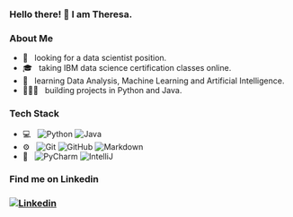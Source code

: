 ### Hello there! 👋   I am Theresa. 

<h3> About Me </h3>

- 🔭 &nbsp; looking for a data scientist position.
- 🎓 &nbsp; taking IBM data science certification classes online.
- 🌱 &nbsp; learning Data Analysis, Machine Learning and Artificial Intelligence.
- 👩🏻‍💻 &nbsp; building projects in Python and Java.

<h3> Tech Stack </h3>

- 💻 &nbsp;
  ![Python](https://img.shields.io/badge/-Python-333333?style=flat&logo=python)
  ![Java](https://img.shields.io/badge/-Java-333333?style=flat&logo=Java&logoColor=<orange>)
- ⚙️ &nbsp;
  ![Git](https://img.shields.io/badge/-Git-333333?style=flat&logo=git)
  ![GitHub](https://img.shields.io/badge/-GitHub-333333?style=flat&logo=github)
  ![Markdown](https://img.shields.io/badge/-Markdown-333333?style=flat&logo=markdown)
- 🔧 &nbsp;
  ![PyCharm](https://img.shields.io/badge/-PyCharm-333333?style=flat&logo=PyCharm&logoColor=<yellowgreen>)
  ![IntelliJ](https://img.shields.io/badge/-IntelliJ-333333?style=flat&logo=IntelliJ&logoColor=<orange>)


<h3> Find me on Linkedin <h3>

[![Linkedin](https://img.shields.io/badge/-LinkedIn-blue?style=flat&logo=Linkedin&logoColor=white)](https://www.linkedin.com/in/qianyu-ma/)
